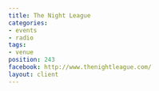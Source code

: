 ```yaml
---
title: The Night League
categories:
- events
- radio
tags:
- venue
position: 243
facebook: http://www.thenightleague.com/
layout: client
---
```


